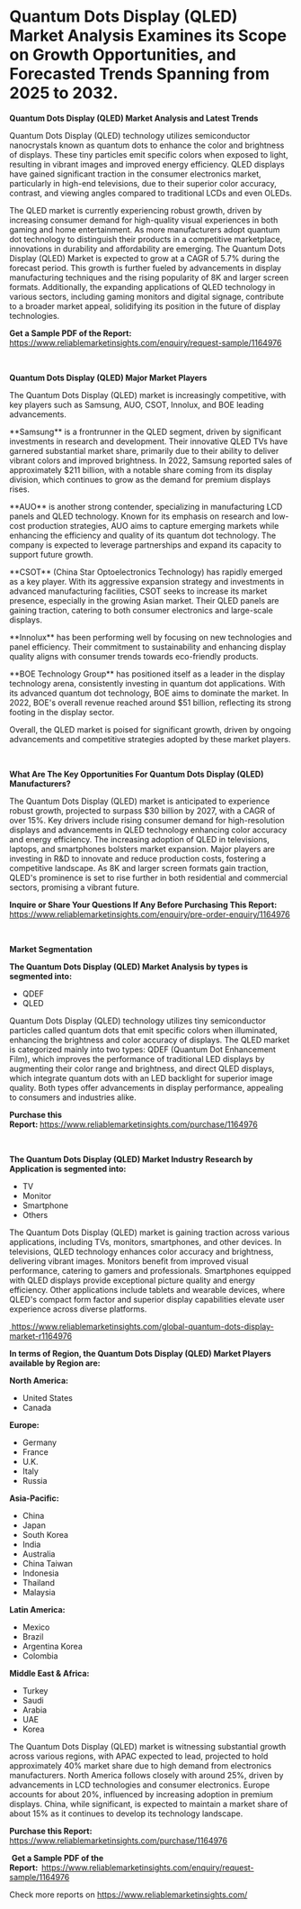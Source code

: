 <p><h1>Quantum Dots Display (QLED) Market Analysis Examines its Scope on Growth Opportunities, and Forecasted Trends Spanning from 2025 to 2032.</h1></p><p><strong>Quantum Dots Display (QLED) Market Analysis and Latest Trends</strong></p>
<p><p>Quantum Dots Display (QLED) technology utilizes semiconductor nanocrystals known as quantum dots to enhance the color and brightness of displays. These tiny particles emit specific colors when exposed to light, resulting in vibrant images and improved energy efficiency. QLED displays have gained significant traction in the consumer electronics market, particularly in high-end televisions, due to their superior color accuracy, contrast, and viewing angles compared to traditional LCDs and even OLEDs.</p><p>The QLED market is currently experiencing robust growth, driven by increasing consumer demand for high-quality visual experiences in both gaming and home entertainment. As more manufacturers adopt quantum dot technology to distinguish their products in a competitive marketplace, innovations in durability and affordability are emerging. The Quantum Dots Display (QLED) Market is expected to grow at a CAGR of 5.7% during the forecast period. This growth is further fueled by advancements in display manufacturing techniques and the rising popularity of 8K and larger screen formats. Additionally, the expanding applications of QLED technology in various sectors, including gaming monitors and digital signage, contribute to a broader market appeal, solidifying its position in the future of display technologies.</p></p>
<p><strong>Get a Sample PDF of the Report:&nbsp;</strong> <a href="https://www.reliablemarketinsights.com/enquiry/request-sample/1164976?utm_campaign=2110&utm_medium=2&utm_source=Github&utm_content=ia&utm_term=09022025&utm_id=quantum-dots-display-qled">https://www.reliablemarketinsights.com/enquiry/request-sample/1164976</a></p>
<p>&nbsp;</p>
<p><strong>Quantum Dots Display (QLED) Major Market Players</strong></p>
<p><p>The Quantum Dots Display (QLED) market is increasingly competitive, with key players such as Samsung, AUO, CSOT, Innolux, and BOE leading advancements. </p><p>**Samsung** is a frontrunner in the QLED segment, driven by significant investments in research and development. Their innovative QLED TVs have garnered substantial market share, primarily due to their ability to deliver vibrant colors and improved brightness. In 2022, Samsung reported sales of approximately $211 billion, with a notable share coming from its display division, which continues to grow as the demand for premium displays rises.</p><p>**AUO** is another strong contender, specializing in manufacturing LCD panels and QLED technology. Known for its emphasis on research and low-cost production strategies, AUO aims to capture emerging markets while enhancing the efficiency and quality of its quantum dot technology. The company is expected to leverage partnerships and expand its capacity to support future growth.</p><p>**CSOT** (China Star Optoelectronics Technology) has rapidly emerged as a key player. With its aggressive expansion strategy and investments in advanced manufacturing facilities, CSOT seeks to increase its market presence, especially in the growing Asian market. Their QLED panels are gaining traction, catering to both consumer electronics and large-scale displays.</p><p>**Innolux** has been performing well by focusing on new technologies and panel efficiency. Their commitment to sustainability and enhancing display quality aligns with consumer trends towards eco-friendly products. </p><p>**BOE Technology Group** has positioned itself as a leader in the display technology arena, consistently investing in quantum dot applications. With its advanced quantum dot technology, BOE aims to dominate the market. In 2022, BOE's overall revenue reached around $51 billion, reflecting its strong footing in the display sector.</p><p>Overall, the QLED market is poised for significant growth, driven by ongoing advancements and competitive strategies adopted by these market players.</p></p>
<p>&nbsp;</p>
<p><strong>What Are The Key Opportunities For Quantum Dots Display (QLED) Manufacturers?</strong></p>
<p><p>The Quantum Dots Display (QLED) market is anticipated to experience robust growth, projected to surpass $30 billion by 2027, with a CAGR of over 15%. Key drivers include rising consumer demand for high-resolution displays and advancements in QLED technology enhancing color accuracy and energy efficiency. The increasing adoption of QLED in televisions, laptops, and smartphones bolsters market expansion. Major players are investing in R&D to innovate and reduce production costs, fostering a competitive landscape. As 8K and larger screen formats gain traction, QLED's prominence is set to rise further in both residential and commercial sectors, promising a vibrant future.</p></p>
<p><strong>Inquire or Share Your Questions If Any Before Purchasing This Report:</strong> <a href="https://www.reliablemarketinsights.com/enquiry/pre-order-enquiry/1164976?utm_campaign=2110&utm_medium=2&utm_source=Github&utm_content=ia&utm_term=09022025&utm_id=quantum-dots-display-qled">https://www.reliablemarketinsights.com/enquiry/pre-order-enquiry/1164976</a></p>
<p>&nbsp;</p>
<p><strong>Market Segmentation</strong></p>
<p><strong>The Quantum Dots Display (QLED) Market Analysis by types is segmented into:</strong></p>
<p><ul><li>QDEF</li><li>QLED</li></ul></p>
<p><p>Quantum Dots Display (QLED) technology utilizes tiny semiconductor particles called quantum dots that emit specific colors when illuminated, enhancing the brightness and color accuracy of displays. The QLED market is categorized mainly into two types: QDEF (Quantum Dot Enhancement Film), which improves the performance of traditional LED displays by augmenting their color range and brightness, and direct QLED displays, which integrate quantum dots with an LED backlight for superior image quality. Both types offer advancements in display performance, appealing to consumers and industries alike.</p></p>
<p><strong>Purchase this Report:&nbsp;</strong><a href="https://www.reliablemarketinsights.com/purchase/1164976?utm_campaign=2110&utm_medium=2&utm_source=Github&utm_content=ia&utm_term=09022025&utm_id=quantum-dots-display-qled">https://www.reliablemarketinsights.com/purchase/1164976</a></p>
<p>&nbsp;</p>
<p><strong>The Quantum Dots Display (QLED) Market Industry Research by Application is segmented into:</strong></p>
<p><ul><li>TV</li><li>Monitor</li><li>Smartphone</li><li>Others</li></ul></p>
<p><p>The Quantum Dots Display (QLED) market is gaining traction across various applications, including TVs, monitors, smartphones, and other devices. In televisions, QLED technology enhances color accuracy and brightness, delivering vibrant images. Monitors benefit from improved visual performance, catering to gamers and professionals. Smartphones equipped with QLED displays provide exceptional picture quality and energy efficiency. Other applications include tablets and wearable devices, where QLED's compact form factor and superior display capabilities elevate user experience across diverse platforms.</p></p>
<p><a href="https://www.reliablemarketinsights.com/global-quantum-dots-display-market-r1164976?utm_campaign=2110&utm_medium=2&utm_source=Github&utm_content=ia&utm_term=09022025&utm_id=quantum-dots-display-qled">&nbsp;https://www.reliablemarketinsights.com/global-quantum-dots-display-market-r1164976</a></p>
<p><strong>In terms of Region, the Quantum Dots Display (QLED) Market Players available by Region are:</strong></p>
<p>
    <p> <strong> North America: </strong>
        <ul>
            <li>United States</li>
            <li>Canada</li>
        </ul>
        </p> 
    <p> <strong> Europe: </strong>
        <ul>
            <li>Germany</li>
            <li>France</li>
            <li>U.K.</li>
            <li>Italy</li>
            <li>Russia</li>
        </ul>
        </p> 
    <p> <strong> Asia-Pacific: </strong>
        <ul>
            <li>China</li>
            <li>Japan</li>
            <li>South Korea</li>
            <li>India</li>
            <li>Australia</li>
            <li>China Taiwan</li>
            <li>Indonesia</li>
            <li>Thailand</li>
            <li>Malaysia</li>
        </ul>
        </p> 
    <p> <strong> Latin America: </strong>
        <ul>
            <li>Mexico</li>
            <li>Brazil</li>
            <li>Argentina Korea</li>
            <li>Colombia</li>
        </ul>
        </p> 
    <p> <strong> Middle East & Africa: </strong>
        <ul>
            <li>Turkey</li>
            <li>Saudi</li>
            <li>Arabia</li>
            <li>UAE</li>
            <li>Korea</li>
        </ul>
    </p>
    </p>
<p><p>The Quantum Dots Display (QLED) market is witnessing substantial growth across various regions, with APAC expected to lead, projected to hold approximately 40% market share due to high demand from electronics manufacturers. North America follows closely with around 25%, driven by advancements in LCD technologies and consumer electronics. Europe accounts for about 20%, influenced by increasing adoption in premium displays. China, while significant, is expected to maintain a market share of about 15% as it continues to develop its technology landscape.</p></p>
<p><strong>Purchase this Report: </strong><a href="https://www.reliablemarketinsights.com/purchase/1164976?utm_campaign=2110&utm_medium=2&utm_source=Github&utm_content=ia&utm_term=09022025&utm_id=quantum-dots-display-qled">https://www.reliablemarketinsights.com/purchase/1164976</a></p>
<p>&nbsp;<strong>Get a Sample PDF of the Report:&nbsp;&nbsp;</strong><a href="https://www.reliablemarketinsights.com/enquiry/request-sample/1164976?utm_campaign=2110&utm_medium=2&utm_source=Github&utm_content=ia&utm_term=09022025&utm_id=quantum-dots-display-qled">https://www.reliablemarketinsights.com/enquiry/request-sample/1164976</a></p>
<p><strong></strong></p>
<p>Check more reports on <a href="https://www.reliablemarketinsights.com/?utm_campaign=2110&utm_medium=2&utm_source=Github&utm_content=ia&utm_term=09022025&utm_id=quantum-dots-display-qled">https://www.reliablemarketinsights.com/</a></p>